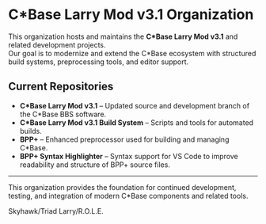 # C*Base Larry Mod v3.1 Organization

This organization hosts and maintains the **C*Base Larry Mod v3.1** and related development projects.  
Our goal is to modernize and extend the C*Base ecosystem with structured build systems, preprocessing tools, and editor support.

## Current Repositories

- **C*Base Larry Mod v3.1** – Updated source and development branch of the C*Base BBS software.  
- **C*Base Larry Mod v3.1 Build System** – Scripts and tools for automated builds.  
- **BPP+** – Enhanced preprocessor used for building and managing C*Base.  
- **BPP+ Syntax Highlighter** – Syntax support for VS Code to improve readability and structure of BPP+ source files.

---

This organization provides the foundation for continued development, testing, and integration of modern C*Base components and related tools.

Skyhawk/Triad
Larry/R.O.L.E.
